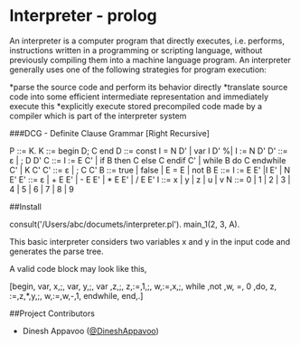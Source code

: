 Interpreter - prolog
=======================

An interpreter is a computer program that directly executes, i.e. performs, instructions written in a programming or scripting language, without previously compiling them into a machine language program. An interpreter generally uses one of the following strategies for program execution:

*parse the source code and perform its behavior directly
*translate source code into some efficient intermediate representation and immediately execute this
*explicitly execute stored precompiled code made by a compiler which is part of the interpreter system

###DCG - Definite Clause Grammar [Right Recursive]

P  ::= K.
K  ::= begin D; C end
D  ::= const I = N D' | var I D' %| I := N D'
D' ::= ε | ; D D'
C  ::= I := E C' | if B then C else C endif C' | while B do C endwhile C' | K C'
C' ::= ε | ; C C'
B  ::= true | false | E = E | not B
E  ::= I := E E' |I E' | N E'
E' ::= ε | + E E' | - E E' | * E E' | / E E'
I  ::= x | y | z | u | v
N  ::= 0 | 1 | 2 | 3 | 4 | 5 | 6 | 7 | 8 | 9

##Install

consult('/Users/abc/documets/interpreter.pl').
main_1(2, 3, A).

This basic interpreter considers two variables x and y in the input code and generates the parse tree.

A valid code block may look like this,

[begin, var, x,;, var, y,;, var ,z,;, z,:=,1,;, w,:=,x,;, while ,not ,w, =, 0 ,do, z, :=,z,*,y,;, w,:=,w,-,1, endwhile, end,.]


##Project Contributors

* Dinesh Appavoo ([@DineshAppavoo](https://twitter.com/DineshAppavoo))
